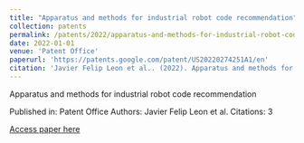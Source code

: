 ```yaml
---
title: "Apparatus and methods for industrial robot code recommendation"
collection: patents
permalink: /patents/2022/apparatus-and-methods-for-industrial-robot-code-re
date: 2022-01-01
venue: 'Patent Office'
paperurl: 'https://patents.google.com/patent/US20220274251A1/en'
citation: 'Javier Felip Leon et al.. (2022). Apparatus and methods for industrial robot code recommendation. Patent Office.'
---
```


Apparatus and methods for industrial robot code recommendation

Published in: Patent Office
Authors: Javier Felip Leon et al.
Citations: 3

[Access paper here](https://patents.google.com/patent/US20220274251A1/en)
